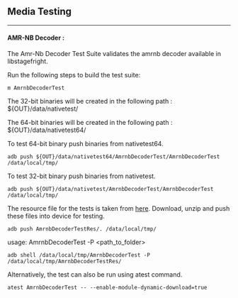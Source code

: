## Media Testing ##
---
#### AMR-NB Decoder :
The Amr-Nb Decoder Test Suite validates the amrnb decoder available in libstagefright.

Run the following steps to build the test suite:
```
m AmrnbDecoderTest
```

The 32-bit binaries will be created in the following path : ${OUT}/data/nativetest/

The 64-bit binaries will be created in the following path : ${OUT}/data/nativetest64/

To test 64-bit binary push binaries from nativetest64.
```
adb push ${OUT}/data/nativetest64/AmrnbDecoderTest/AmrnbDecoderTest /data/local/tmp/
```

To test 32-bit binary push binaries from nativetest.
```
adb push ${OUT}/data/nativetest/AmrnbDecoderTest/AmrnbDecoderTest /data/local/tmp/
```

The resource file for the tests is taken from [here](https://storage.googleapis.com/android_media/frameworks/av/media/libstagefright/codecs/amrnb/dec/test/AmrnbDecoderTest.zip). Download, unzip and push these files into device for testing.

```
adb push AmrnbDecoderTestRes/. /data/local/tmp/
```

usage: AmrnbDecoderTest -P \<path_to_folder\>
```
adb shell /data/local/tmp/AmrnbDecoderTest -P /data/local/tmp/AmrnbDecoderTestRes/
```
Alternatively, the test can also be run using atest command.

```
atest AmrnbDecoderTest -- --enable-module-dynamic-download=true
```
